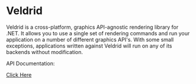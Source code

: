 # Veldrid

Veldrid is a cross-platform, graphics API-agnostic rendering library for .NET. It allows you to use a single set of rendering commands and run your application on a number of different graphics API's. With some small exceptions, applications written against Veldrid will run on any of its backends without modification.

API Documentation:

[Click Here](xref:Veldrid)